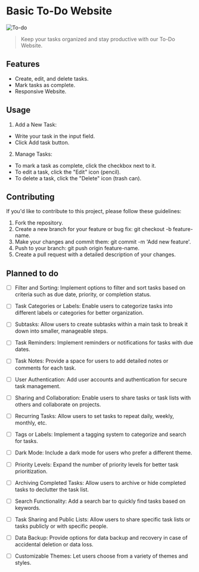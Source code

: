 # Basic To-Do Website

![To-do](https://github.com/Razen04/Basic-To-Do-Website/assets/73794553/122efc36-b0f2-491d-8d5a-73bc9fabd696)


> Keep your tasks organized and stay productive with our To-Do Website.

## Features

- Create, edit, and delete tasks.
- Mark tasks as complete.
- Responsive Website.

## Usage
1. Add a New Task:

- Write your task in the input field.
- Click Add task button.

2. Manage Tasks:

- To mark a task as complete, click the checkbox next to it.
- To edit a task, click the "Edit" icon (pencil).
- To delete a task, click the "Delete" icon (trash can).

## Contributing

If you'd like to contribute to this project, please follow these guidelines:

1. Fork the repository.
2. Create a new branch for your feature or bug fix: git checkout -b feature-name.
3. Make your changes and commit them: git commit -m 'Add new feature'.
4. Push to your branch: git push origin feature-name.
5. Create a pull request with a detailed description of your changes.

## Planned to do

- [ ] Filter and Sorting: Implement options to filter and sort tasks based on criteria such as due date, priority, or completion status.
- [ ] Task Categories or Labels: Enable users to categorize tasks into different labels or categories for better organization.
- [ ] Subtasks: Allow users to create subtasks within a main task to break it down into smaller, manageable steps.
- [ ] Task Reminders: Implement reminders or notifications for tasks with due dates.
- [ ] Task Notes: Provide a space for users to add detailed notes or comments for each task.
- [ ] User Authentication: Add user accounts and authentication for secure task management.
- [ ] Sharing and Collaboration: Enable users to share tasks or task lists with others and collaborate on projects.
- [ ] Recurring Tasks: Allow users to set tasks to repeat daily, weekly, monthly, etc.
- [ ] Tags or Labels: Implement a tagging system to categorize and search for tasks.
- [ ] Dark Mode: Include a dark mode for users who prefer a different theme.
- [ ] Priority Levels: Expand the number of priority levels for better task prioritization.
- [ ] Archiving Completed Tasks: Allow users to archive or hide completed tasks to declutter the task list.
- [ ] Search Functionality: Add a search bar to quickly find tasks based on keywords.
- [ ] Task Sharing and Public Lists: Allow users to share specific task lists or tasks publicly or with specific people.
- [ ] Data Backup: Provide options for data backup and recovery in case of accidental deletion or data loss.
- [ ] Customizable Themes: Let users choose from a variety of themes and styles.

